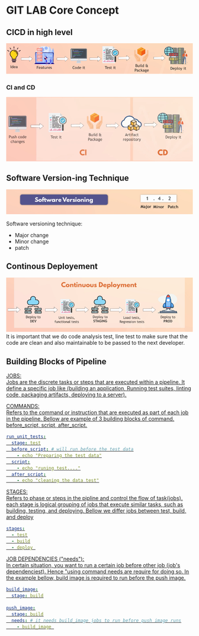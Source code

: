 # GIT LAB Core Concept


## CICD in high level
![CICD_in_highlevel](https://github.com/farellfebriano/GITLAB_CICD/blob/main/Core_Concept/Image/CICD_in_highlevel.png?raw=true)

### CI and CD
![CICD_in_highlevel](https://github.com/farellfebriano/GITLAB_CICD/blob/main/Core_Concept/Image/CI_and_CD.png?raw=true)

## Software Version-ing Technique 
![CICD_in_highlevel](https://github.com/farellfebriano/GITLAB_CICD/blob/main/Core_Concept/Image/software_versioning.png?raw=true)

Software versioning technique:
<ul>
  <li>Major change</li>
  <li>Minor change</li>
  <li>patch</li>
</ul>

## Continous Deployement
![CICD_in_highlevel](https://github.com/farellfebriano/GITLAB_CICD/blob/main/Core_Concept/Image/continous_dployement.png?raw=true)
<br/>
It is important that we do code analysis test, line test to make sure that the code are clean and also maintainable to be passed to the next developer. 

## Building Blocks of Pipeline

<u>JOBS:<u/>
<br/>
Jobs are the discrete tasks or steps that are executed within a pipeline. It define a specific job like (building an application, Running test suites, linting code, packaging artifacts, deploying to a server).

<u>COMMANDS:<u/>
<br/>
Refers to the command or instruction that are executed as part of each job in the pipeline. Bellow are example of 3 building blocks of command. before_script, script, after_script.

```yaml
run_unit_tests:
  stage: test
  before_script: # will run before the test data
    - echo "Preparing the test data"
  script:
    - echo "runing test...."
  after_script:
    - echo "cleaning the data test"
```

<u>STAGES:<u/>
<br/>
Refers to phase or steps in the pipline and control the flow of task(jobs). each stage is logical grouping of jobs that execute similar tasks, such as building, testing, and deploying. Bellow we differ jobs between test, build, and deploy

```yaml
stages:
  - test
  - build
  - deploy 
```

<u>JOB DEPENDENCIES ("needs"):<u/>
<br/>
In certain situation, you want to run a certain job before other job (job's dependenciest). Hence "using command needs are require for doing so. In the example bellow, build image is required to run before the push image.

```yaml
build_image:
  stage: build

push_image:
  stage: build
  needs: # it needs build_image jobs to run before push image runs
    - build_image 
```



